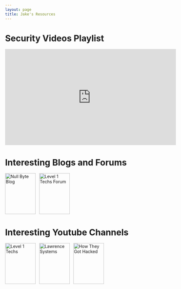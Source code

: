 ```yaml
---
layout: page
title: Jake's Resources
---
```


<h1>Security Videos Playlist</h1>
<iframe width="560" height="315"
src="https://www.youtube.com/embed/yBA6u5IsXyc?playlist=
38M8ta13K0Q,
w04ZAXftQ_Y,
5CzURm7OpAA,
u_gOnwWEXiA,
T3Mg221FmdU,
4YYvBLAF4T8,
NG9Cg_vBKOg,
vxNymzyEWPQ,
ZUvGfuLlZus,
YVPU4oJUoOI,
NoZ7ujJhb3k,
f4rPDF993qs,
rnmcRTnTNC8,
Yo4oP2eyDtI,
jGYrE3Jw-e0,
h5PRvBpLuJs,
kSuq3Ry9PLQ,
79g40dq3M9w,
31D94QOo2gY,
h9wXq6oRBnI,
pgzWxOtk1zg,
3ctQOmjQyYg"
frameborder="0" allowfullscreen></iframe>

<h1>Interesting Blogs and Forums</h1>
<a href="https://creator.wonderhowto.com/kody/">
<img src="{{site.url}}{{site.baseurl}}\assets\NullByte_Jan2020_LINK.webp"
alt="Null Byte Blog" width="100" height="134"></a>
&nbsp;
<a href="https://forum.level1techs.com/">
<img src="{{site.url}}{{site.baseurl}}\assets\Level1Techs_Jan2020_LINK.webp"
alt="Level 1 Techs Forum" width="100" height="134"></a>


<h1>Interesting Youtube Channels</h1>
<a href="https://www.youtube.com/channel/UC4w1YQAJMWOz4qtxinq55LQ">
<img src="{{site.url}}{{site.baseurl}}\assets\Level1Techs_Jan2020_LINK.webp"
alt="Level 1 Techs" width="100" height="134"></a>
&nbsp;
<a href="https://www.youtube.com/channel/UCHkYOD-3fZbuGhwsADBd9ZQ">
<img src="{{site.url}}{{site.baseurl}}\assets\LawrenceSystems_Jan2020_LINK.webp"
alt="Lawrence Systems" width="100" height="134"></a>
&nbsp;
<a href="https://www.youtube.com/channel/UCZ1vdUnlEZdtw0NysynGYPQ">
<img src="{{site.url}}{{site.baseurl}}\assets\HTGHacked_Jan2020_LINK.webp"
alt="How They Got Hacked" width="100" height="134"></a>

<!-- Placeholder for adding new youtube channel links
&nbsp;
<a href="https://www.youtube.com/channel/UCZ1vdUnlEZdtw0NysynGYPQ">
<img src="{{site.url}}{{site.baseurl}}\assets\NullByte_Jan2020_LINK.webp"
alt="How They Got Hacked" width="100" height="134"></a>
-->

<!--
<iframe width="560" height="315"
src="http://www.youtube.com/embed/VIDEO_1?playlist=
VIDEO_2,
VIDEO_3,
VIDEO_4"
frameborder="0" allowfullscreen></iframe>
-->

<!-- Youtube Video IDs
yBA6u5IsXyc (It's Fine Ship it/Scan entire internet)
38M8ta13K0Q (Thread inside FBI)
w04ZAXftQ_Y (Cloudflare Survive 300Gbps attack)		
5CzURm7OpAA (Cruddy Drone Security)
u_gOnwWEXiA (Null Byte Google Dorks)
T3Mg221FmdU (Null Byte How Wi-Fi Jam)
4YYvBLAF4T8 (Search Perfect Door)
NG9Cg_vBKOg (Forensic Fails)
vxNymzyEWPQ (Physical Security doing it wrong)
ZUvGfuLlZus (Elevator Hacking)                     
YVPU4oJUoOI (Security Physical Locks)
NoZ7ujJhb3k (Phreaking Elevators)
f4rPDF993qs (Knox Box)
rnmcRTnTNC8 (Tactics of Physical Pen Testers)
Yo4oP2eyDtI (How to not suck at pentesting)
jGYrE3Jw-e0 (Hunting Rouge APs)
h5PRvBpLuJs (Hack 20 devices in 45 mins)
kSuq3Ry9PLQ (Hacker Fundamentals)
79g40dq3M9w (Pentest Dave Kennedy)
31D94QOo2gY (Secret life of SIM Cards)
h9wXq6oRBnI (Hacker hired by Goverment)
pgzWxOtk1zg (128 vs 256 Encryption Computerphile)
3ctQOmjQyYg (DEFCON 2013 Documentary


-->
